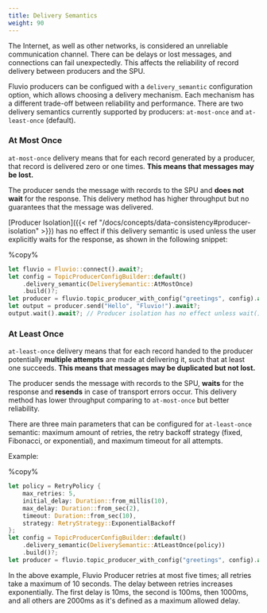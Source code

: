 ```yaml
---
title: Delivery Semantics
weight: 90
---
```

The Internet, as well as other networks, is considered an unreliable communication channel. There can be delays or lost messages, and connections can fail unexpectedly. 
This affects the reliability of record delivery between producers and the SPU.

Fluvio producers can be configued with a `delivery_semantic` configuration option, which allows choosing a delivery mechanism. Each mechanism has
a different trade-off between reliability and performance. There are two delivery semantics currently supported by producers:
`at-most-once` and `at-least-once` (default).

### At Most Once
`at-most-once` delivery means that for each record generated by a producer, that record is delivered zero or one times. **This means that messages may be lost.** 

The producer sends the message with records to the SPU and **does not
wait** for the response. This delivery method has higher throughput but no
guarantees that the message was delivered.


[Producer Isolation]({{< ref "/docs/concepts/data-consistency#producer-isolation" >}}) has no effect if this delivery
semantic is used unless the user explicitly waits for the response, as shown in the following snippet:
<!-- TODO the content contained at this link is in contradiction with the content here -->

%copy%
```rust
let fluvio = Fluvio::connect().await?;
let config = TopicProducerConfigBuilder::default()
    .delivery_semantic(DeliverySemantic::AtMostOnce)
    .build()?;
let producer = fluvio.topic_producer_with_config("greetings", config).await?;
let output = producer.send("Hello", "Fluvio!").await?;
output.wait().await?; // Producer isolation has no effect unless wait() is called
```


### At Least Once
`at-least-once` delivery means that for each record handed to the producer potentially **multiple attempts** are made
at delivering it, such that at least one succeeds. **This means that messages may be duplicated
but not lost.**

The producer sends the message with records to the SPU, **waits** for the response and **resends** in case of
transport errors occur. This delivery method has lower throughput comparing to `at-most-once` but better reliability.


There are three main parameters that can be configured for `at-least-once` semantic: maximum amount of retries, the retry backoff strategy (fixed, Fibonacci, or exponential), and maximum timeout for all attempts.

Example:

%copy%
```rust
let policy = RetryPolicy {
    max_retries: 5,
    initial_delay: Duration::from_millis(10),
    max_delay: Duration::from_sec(2),
    timeout: Duration::from_sec(10),
    strategy: RetryStrategy::ExponentialBackoff
};
let config = TopicProducerConfigBuilder::default()
    .delivery_semantic(DeliverySemantic::AtLeastOnce(policy))
    .build()?;
let producer = fluvio.topic_producer_with_config("greetings", config).await?;
```
In the above example, Fluvio Producer retries at most five times; all retries take a maximum of 10 seconds. The delay between retries increases exponentially.
The first delay is 10ms, the second is 100ms, then 1000ms, and all others are 2000ms as it's defined as a maximum allowed delay.
